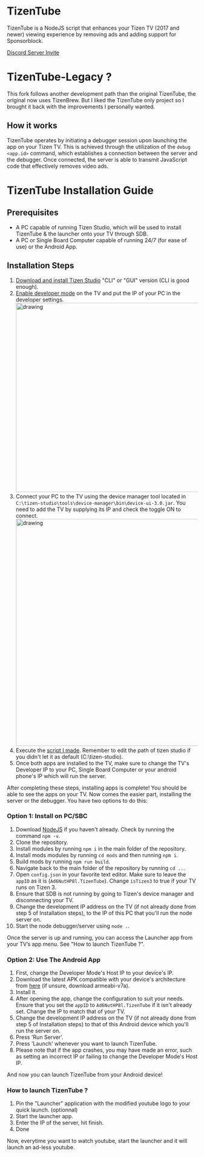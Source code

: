 # TizenTube

TizenTube is a NodeJS script that enhances your Tizen TV (2017 and newer) viewing experience by removing ads and adding support for Sponsorblock.

[Discord Server Invite](https://discord.gg/m2P7v8Y2qR)

# TizenTube-Legacy ?

This fork follows another development path than the original TizenTube, the original now uses TizenBrew. But I liked the TizenTube only project so I brought it back with the improvements I personally wanted.

## How it works

TizenTube operates by initiating a debugger session upon launching the app on your Tizen TV. This is achieved through the utilization of the `debug <app.id>` command, which establishes a connection between the server and the debugger. Once connected, the server is able to transmit JavaScript code that effectively removes video ads.

# TizenTube Installation Guide

## Prerequisites

- A PC capable of running Tizen Studio, which will be used to install TizenTube & the launcher onto your TV through SDB.
- A PC or Single Board Computer capable of running 24/7 (for ease of use) or the Android App.

## Installation Steps

1. [Download and install Tizen Studio](https://developer.tizen.org/development/tizen-studio/download) "CLI" or "GUI" version (CLI is good enough).
2. [Enable developer mode](https://developer.samsung.com/smarttv/develop/getting-started/using-sdk/tv-device.html) on the TV and put the IP of your PC in the developer settings. 
   <img src="https://github.com/ThowZzy/TizenTube-Legacy/blob/main/.github/images/tv-developer-settings.jpg" alt="drawing" width="500"/>  
3. Connect your PC to the TV using the device manager tool located in ``C:\tizen-studio\tools\device-manager\bin\device-ui-3.0.jar``. You need to add the TV by supplying its IP and check the toggle ON to connect.  
   <img src="https://github.com/ThowZzy/TizenTube-Legacy/blob/main/.github/images/connect-to-tv.png" alt="drawing" width="600"/>  
4. Execute the [script I made](https://github.com/ThowZzy/TizenTube-Legacy/blob/main/install-wgt.bat). Remember to edit the path of tizen studio if you didn't let it as default (C:\tizen-studio).  
5. Once both apps are installed to the TV, make sure to change the TV's Developer IP to your PC, Single Board Computer or your android phone's IP which will run the server.  

After completing these steps, installing apps is complete! You should be able to see the apps on your TV. Now comes the easier part, installing the server or the debugger. You have two options to do this:

### Option 1: Install on PC/SBC

1. Download [NodeJS](https://nodejs.org/en) if you haven't already. Check by running the command `npm -v`.
2. Clone the repository.
3. Install modules by running `npm i` in the main folder of the repository.
4. Install mods modules by running `cd mods` and then running `npm i`.
5. Build mods by running `npm run build`.
6. Navigate back to the main folder of the repository by running `cd ..`.
7. Open `config.json` in your favorite text editor. Make sure to leave the `appID` as it is (`Ad6NutHP8l.TizenTube`). Change `isTizen3` to true if your TV runs on Tizen 3.
8. Ensure that SDB is not running by going to Tizen's device manager and disconnecting your TV.
9. Change the development IP address on the TV (if not already done from step 5 of Installation steps), to the IP of this PC that you'll run the node server on.
10. Start the node debugger/server using `node .`.

Once the server is up and running, you can access the Launcher app from your TV’s app menu. See "How to launch TizenTube ?".

### Option 2: Use The Android App

1. First, change the Developer Mode's Host IP to your device's IP.
2. Download the latest APK compatible with your device's architecture from [here](https://github.com/reisxd/TizenTube/releases/latest) (if unsure, download armeabi-v7a).
3. Install it.
4. After opening the app, change the configuration to suit your needs. Ensure that you set the `appID` to `Ad6NutHP8l.TizenTube` if it isn't already set. Change the IP to match that of your TV.
5. Change the development IP address on the TV (if not already done from step 5 of Installation steps) to that of this Android device which you'll run the server on.
6. Press 'Run Server'.
7. Press 'Launch' whenever you want to launch TizenTube.
8. Please note that if the app crashes, you may have made an error, such as setting an incorrect IP or failing to change the Developer Mode's Host IP.

And now you can launch TizenTube from your Android device!

### How to launch TizenTube ?
1. Pin the "Launcher" application with the modified youtube logo to your quick launch. (optionnal)
2. Start the launcher app.
3. Enter the IP of the server, hit finish.
4. Done

Now, everytime you want to watch youtube, start the launcher and it will launch an ad-less youtube.
